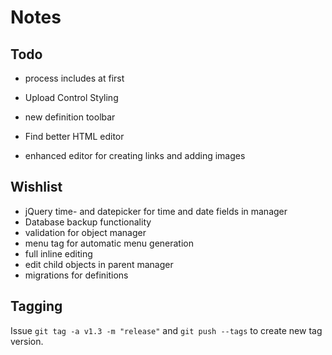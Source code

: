 # Notes

## Todo

* process includes at first
* Upload Control Styling
* new definition toolbar

* Find better HTML editor
* enhanced editor for creating links and adding images

## Wishlist

* jQuery time- and datepicker for time and date fields in manager
* Database backup functionality
* validation for object manager
* menu tag for automatic menu generation
* full inline editing
* edit child objects in parent manager
* migrations for definitions

## Tagging

Issue `git tag -a v1.3 -m "release"` and `git push --tags` to create new tag version.